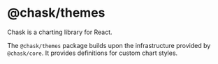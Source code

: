 # @chask/themes

Chask is a charting library for React.

The `@chask/themes` package builds upon the infrastructure provided by `@chask/core`.
It provides definitions for custom chart styles.
